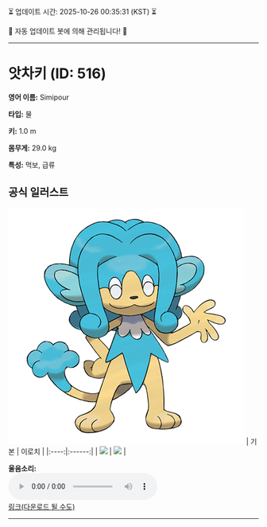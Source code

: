
⏳ 업데이트 시간: 2025-10-26 00:35:31 (KST) ⏳

🤖 자동 업데이트 봇에 의해 관리됩니다! 🤖

---

# 앗차키 (ID: 516)
**영어 이름:** Simipour

**타입:** 물

**키:** 1.0 m

**몸무게:** 29.0 kg

**특성:** 먹보, 급류

## 공식 일러스트
![](https://raw.githubusercontent.com/PokeAPI/sprites/master/sprites/pokemon/other/official-artwork/516.png)
| 기본 | 이로치 |
|:----:|:------:|
| <img src="http://play.pokemonshowdown.com/sprites/ani/simipour.gif" width="200"> | <img src="http://play.pokemonshowdown.com/sprites/ani-shiny/simipour.gif" width="200"> |

**울음소리:**<br><audio controls src="https://raw.githubusercontent.com/PokeAPI/cries/main/cries/pokemon/latest/516.ogg"></audio><br> [링크(다운로드 될 수도)](https://raw.githubusercontent.com/PokeAPI/cries/main/cries/pokemon/latest/516.ogg)


---
